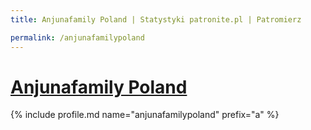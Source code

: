 ```yaml
---
title: Anjunafamily Poland | Statystyki patronite.pl | Patromierz

permalink: /anjunafamilypoland
---
```


# [Anjunafamily Poland](https://patronite.pl/anjunafamilypoland)

{% include profile.md name="anjunafamilypoland" prefix="a" %}
